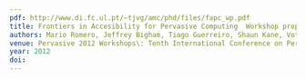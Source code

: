 ```yaml
---
pdf: http://www.di.fc.ul.pt/~tjvg/amc/phd/files/fapc_wp.pdf
title: Frontiers in Accesibility for Pervasive Computing  Workshop proposal
authors: Mario Romero, Jeffrey Bigham, Tiago Guerreiro, Shaun Kane, Votis Konstantinos, Sergio Mascetti, Caleb Southern, Gottfried Zimmermann
venue: Pervasive 2012 Workshops\: Tenth International Conference on Pervasive Computing, Newcastle, UK, June 2012
year: 2012
doi: 
---
```

